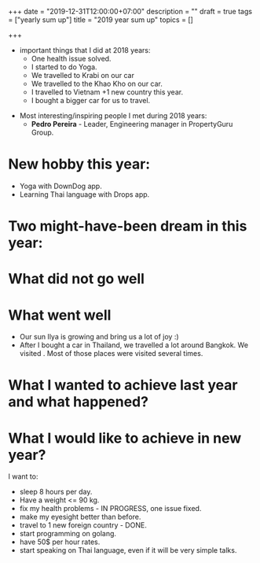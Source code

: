 +++
date = "2019-12-31T12:00:00+07:00"
description = ""
draft = true
tags = ["yearly sum up"]
title = "2019 year sum up"
topics = []

+++

* important things that I did at 2018 years:
    * One health issue solved.
    * I started to do Yoga.
    * We travelled to Krabi on our car
    * We travelled to the Khao Kho on our car.
    * I travelled to Vietnam +1 new country this year.
    * I bought a bigger car for us to travel.

<!--more-->

* Most interesting/inspiring people I met during 2018 years:
    * **Pedro Pereira** - Leader, Engineering manager in PropertyGuru Group.

# New hobby this year:

* Yoga with DownDog app.
* Learning Thai language with Drops app.

# Two might-have-been dream in this year:


# What did not go well


# What went well

* Our sun Ilya is growing and bring us a lot of joy :)
* After I bought a car in Thailand, we travelled a lot around Bangkok. We visited . Most of those places were visited several times.

# What I wanted to achieve last year and what happened?


# What I would like to achieve in new year?

I want to:

* sleep 8 hours per day.
* Have a weight <= 90 kg.
* fix my health problems - IN PROGRESS, one issue fixed.
* make my eyesight better than before.
* travel to 1 new foreign country - DONE.
* start programming on golang.
* have 50$ per hour rates.
* start speaking on Thai language, even if it will be very simple talks.
